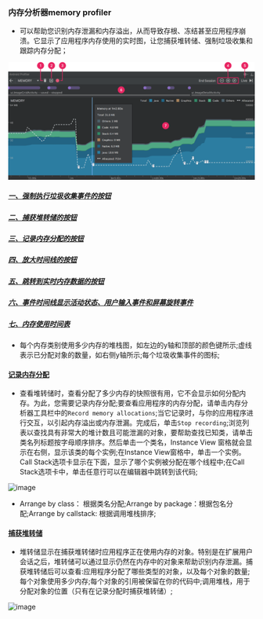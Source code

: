 ### 内存分析器memory profiler
+ 可以帮助您识别内存泄漏和内存溢出，从而导致存根、冻结甚至应用程序崩溃。它显示了应用程序内存使用的实时图，让您捕获堆转储、强制垃圾收集和跟踪内存分配；

![image](https://github.com/ningbaoqi/PerformanceOptimization/blob/master/gif/a8.jpg)

##### [一、强制执行垃圾收集事件的按钮]()
##### [二、捕获堆转储的按钮]()
##### [三、记录内存分配的按钮]()
##### [四、放大时间线的按钮]()
##### [五、跳转到实时内存数据的按钮]()
##### [六、事件时间线显示活动状态、用户输入事件和屏幕旋转事件]()
##### [七、内存使用时间表]()
+ 每个内存类别使用多少内存的堆栈图，如左边的y轴和顶部的颜色键所示;虚线表示已分配对象的数量，如右侧y轴所示;每个垃圾收集事件的图标;

#### [记录内存分配]()
+ 查看堆转储时，查看分配了多少内存的快照很有用，它不会显示如何分配内存。为此，您需要记录内存分配;要查看应用程序的内存分配，请单击内存分析器工具栏中的`Record memory allocations`;当它记录时，与你的应用程序进行交互，以引起内存溢出或内存泄漏。完成后，单击`Stop recording`;浏览列表以查找具有非常大的堆计数且可能泄漏的对象，要帮助查找已知类，请单击类名列标题按字母顺序排序。然后单击一个类名，Instance View 窗格就会显示在右侧，显示该类的每个实例;在Instance View窗格中，单击一个实例。Call Stack选项卡显示在下面，显示了哪个实例被分配在哪个线程中;在Call Stack选项卡中，单击任意行可以在编辑器中跳转到该代码;

![image](https://github.com/ningbaoqi/PerformanceOptimization/blob/master/gif/a9.jpg)

+ Arrange by class： 根据类名分配;Arrange by package：根据包名分配;Arrange by callstack: 根据调用堆栈排序;

#### [捕获堆转储]()
+ 堆转储显示在捕获堆转储时应用程序正在使用内存的对象。特别是在扩展用户会话之后，堆转储可以通过显示仍然在内存中的对象来帮助识别内存泄漏。捕获堆转储后可以查看:应用程序分配了哪些类型的对象，以及每个对象的数量;每个对象使用多少内存;每个对象的引用被保留在你的代码中;调用堆栈，用于分配对象的位置（只有在记录分配时捕获堆转储）;

![image](https://github.com/ningbaoqi/PerformanceOptimization/blob/master/gif/a10.jpg)
